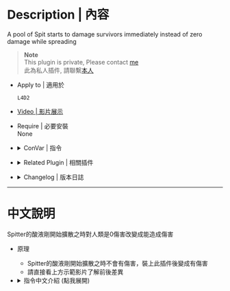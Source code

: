 # Description | 內容
A pool of Spit starts to damage survivors immediately instead of zero damage while spreading

> __Note__ <br/>
This plugin is private, Please contact [me](/#私人插件列表-private-plugins-list)<br/>
此為私人插件, 請聯繫[本人](/#私人插件列表-private-plugins-list)

* Apply to | 適用於
	```
	L4D2
	```

* [Video | 影片展示](https://youtu.be/pLS2BFyePIc)

* Require | 必要安裝
<br>None

* <details><summary>ConVar | 指令</summary>

	* cfg/sourcemod/l4d2_spitter_spit_hell.cfg
		```php
		// 0=Plugin off, 1=Plugin on.
		l4d2_spitter_spit_hell_enable "1"
		```
</details>

* <details><summary>Related Plugin | 相關插件</summary>

	1. [Spitter Extra Projectiles by Marttt](https://forums.alliedmods.net/showthread.php?t=331085): Allow spitters to spit more than a single projectile at once
		> Spitter可以一次吐多個酸液
</details>

* <details><summary>Changelog | 版本日誌</summary>

	* v1.0 (2023-3-30)
		* Initial Release
</details>

- - - -
# 中文說明
Spitter的酸液剛開始擴散之時對人類是0傷害改變成能造成傷害

* 原理
	* Spitter的酸液剛開始擴散之時不會有傷害，裝上此插件後變成有傷害
	* 請直接看上方示範影片了解前後差異

* <details><summary>指令中文介紹 (點我展開)</summary>

	* cfg/sourcemod/l4d2_spitter_spit_hell.cfg
		```php
		// 0=關閉插件, 1=啟動插件
		l4d2_spitter_spit_hell_enable "1"
		```
</details>